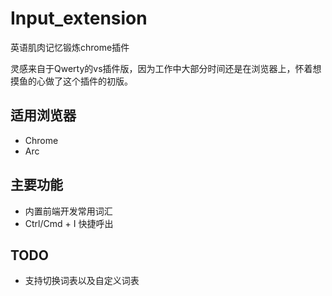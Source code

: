 # Input_extension
英语肌肉记忆锻炼chrome插件

灵感来自于Qwerty的vs插件版，因为工作中大部分时间还是在浏览器上，怀着想摸鱼的心做了这个插件的初版。

## 适用浏览器
- Chrome
- Arc

## 主要功能
- 内置前端开发常用词汇
- Ctrl/Cmd + I 快捷呼出

## TODO
- 支持切换词表以及自定义词表
